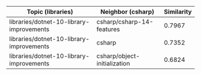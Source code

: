 | Topic (libraries) | Neighbor (csharp) | Similarity |
|-------------|-------------------|------------|
| libraries/dotnet-10-library-improvements | csharp/csharp-14-features | 0.7967 |
| libraries/dotnet-10-library-improvements | csharp | 0.7352 |
| libraries/dotnet-10-library-improvements | csharp/object-initialization | 0.6824 |
